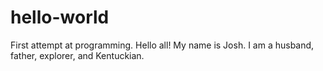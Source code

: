 # hello-world
First attempt at programming.
Hello all!
My name is Josh.  I am a husband, father, explorer, and Kentuckian.

